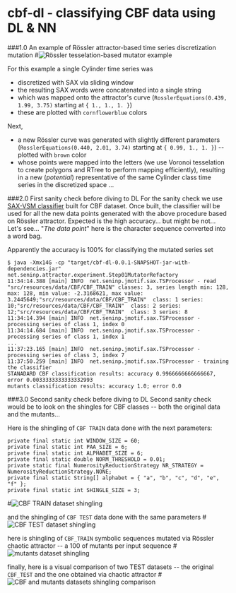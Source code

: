 # cbf-dl - classifying CBF data using DL & NN

###1.0 An example of Rössler attractor-based time series discretization mutation
#![Rössler tesselation-based mutator example](https://raw.githubusercontent.com/SFI-CSSS2016/cbf-dl/master/RCode/tessellation_test01.png)

For this example a single Cylinder time series was 
-  discretized with SAX via sliding window
-  the resulting SAX words were concatenated into a single string
-  which was mapped onto the attractor's curve (`RosslerEquations(0.439, 1.99, 3.75)` starting at `{ 1., 1., 1. }`)
-  these are plotted with `cornflowerblue` colors

Next,
-  a new Rössler curve was generated with slightly different parameters (`RosslerEquations(0.440, 2.01, 3.74)` starting at `{ 0.99, 1., 1. }`) -- plotted with `brown` color
- whose points were mapped into the letters (we use Voronoi tesselation to create polygons and RTree to perform mapping efficiently), resulting in a new (_potential_) representative of the same Cylinder class time series in the discretized space ...

###2.0 First sanity check before diving to DL
For the sanity check we use [SAX-VSM classifier](https://github.com/jMotif/sax-vsm_classic) built for CBF dataset. Once built, the classifier will be used for all the new data points generated with the above procedure based on Rössler attractor. Expected is the high accuracy... but might be not... Let's see... "_The data point_" here is the character sequence converted into a word bag.

Apparently the accuracy is 100% for classifying the mutated series set

    $ java -Xmx14G -cp "target/cbf-dl-0.0.1-SNAPSHOT-jar-with-dependencies.jar" net.seninp.attractor.experiment.Step01MutatorRefactory
    11:34:14.388 [main] INFO  net.seninp.jmotif.sax.TSProcessor - read "src/resources/data/CBF/CBF_TRAIN" classes: 3, series length min: 128, max: 128, min value: -2.3168621, max value: 3.2445649;"src/resources/data/CBF/CBF_TRAIN"  class: 1 series: 10;"src/resources/data/CBF/CBF_TRAIN"  class: 2 series: 12;"src/resources/data/CBF/CBF_TRAIN"  class: 3 series: 8
    11:34:14.394 [main] INFO  net.seninp.jmotif.sax.TSProcessor - processing series of class 1, index 0
    11:34:14.684 [main] INFO  net.seninp.jmotif.sax.TSProcessor - processing series of class 1, index 1
    ...
    11:37:23.165 [main] INFO  net.seninp.jmotif.sax.TSProcessor - processing series of class 3, index 7
    11:37:50.259 [main] INFO  net.seninp.jmotif.sax.TSProcessor - training the classifier
    STANADARD CBF classification results: accuracy 0.9966666666666667, error 0.0033333333333332993
    mutants classification results: accuracy 1.0; error 0.0
    
###3.0 Second sanity check before diving to DL
Second sanity check would be to look on the shingles for CBF classes -- both the original data and the mutants...

Here is the shingling of `CBF TRAIN` data done with the next parameters:

    private final static int WINDOW_SIZE = 60;
    private final static int PAA_SIZE = 6;
    private final static int ALPHABET_SIZE = 6;
    private final static double NORM_THRESHOLD = 0.01;
    private static final NumerosityReductionStrategy NR_STRATEGY = NumerosityReductionStrategy.NONE;
    private final static String[] alphabet = { "a", "b", "c", "d", "e", "f" };
    private final static int SHINGLE_SIZE = 3;
  
#![CBF TRAIN dataset shingling](https://github.com/SFI-CSSS2016/cbf-dl/raw/master/RCode/CBF_shingling_test_TRAIN.png)

and the shingling of `CBF TEST` data done with the same parameters
#![CBF TEST dataset shingling](https://github.com/SFI-CSSS2016/cbf-dl/raw/master/RCode/CBF_shingling_test_TEST.png)

here is shingling of `CBF_TRAIN` symbolic sequences mutated via Rössler chaotic attractor -- a 100 of mutants per input sequence
#![mutants dataset shingling](https://github.com/SFI-CSSS2016/cbf-dl/raw/master/RCode/Mutant_shingling.png)

finally, here is a visual comparison of two TEST datasets -- the original `CBF_TEST` and the one obtained via chaotic attractor
#![CBF and mutants datasets shingling comparison](https://github.com/SFI-CSSS2016/cbf-dl/raw/master/RCode/cbf-mutants-comparison.jpg)
